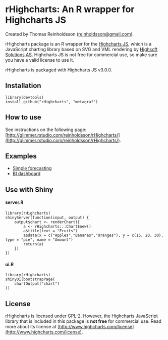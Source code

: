 # rHighcharts: An R wrapper for Highcharts JS

Created by Thomas Reinholdsson (<reinholdsson@gmail.com>).

rHighcharts package is an R wrapper for the [Highcharts JS](https://github.com/highslide-software/highcharts.com), which is a JavaScript charting library based on SVG and VML rendering by [Highsoft Solutions AS](http://highsoft.com/). Highcharts JS is not free for commercial use, so make sure you have a valid license to use it.

rHighcharts is packaged with Highcharts JS v3.0.0.

## Installation

    library(devtools)
    install_github("rHighcharts", "metagraf")
    
## How to use

See instructions on the following page: [http://glimmer.rstudio.com/reinholdsson/rHighcharts/](http://glimmer.rstudio.com/reinholdsson/rHighcharts/).

## Examples

- [Simple forecasting](http://glimmer.rstudio.com/reinholdsson/savings/)
- [BI dashboard](http://glimmer.rstudio.com/reinholdsson/shiny-dashboard/)


## Use with Shiny

#### server.R
```
library(rHighcharts)
shinyServer(function(input, output) {
    output$chart <- renderChart({
        a <- rHighcharts:::Chart$new()
        a$title(text = "Fruits")
        a$data(x = c("Apples","Bananas","Oranges"), y = c(15, 20, 30), type = "pie", name = "Amount")
        return(a)
    })
})
```

#### ui.R
```
library(rHighcharts)
shinyUI(bootstrapPage(
    chartOutput("chart")
))
```


## License

rHighcharts is licensed under [GPL-2](http://www.gnu.org/licenses/gpl-2.0.html). However, the Highcharts JavaScript library that is included in this package is **not free** for commercial use. Read more about its license at [http://www.highcharts.com/license](http://www.highcharts.com/license).
